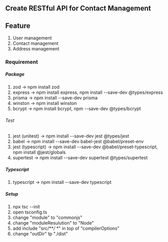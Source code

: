 ## Create RESTful API for Contact Management 

## Feature
1. User management
2. Contact management
3. Address management

### Requirement

##### Package
1. zod -> npm install zod
2. express -> npm install express, npm install --save-dev @types/express
3. prisma -> npm install --save-dev prisma
4. winston -> npm install winston
5. bcrypt -> npm install bcrypt, npm --save-dev @types/bcrypt

###### Test
1. jest (unitest) -> npm install --save-dev jest @types/jest
2. babel -> npm install --save-dev babel-jest @babel/preset-env
3. jest (typescript) -> npm install --save-dev @babel/preset-typescript, npm install @jest/globals
4. supertest -> npm install --save-dev supertest @types/supertest

##### Typescript
1. typescript -> npm install --save-dev typescript

##### Setup
1. npx tsc --init
2. open tsconfig.ts
3. change "module" to "commonjs"
4. change "moduleResulution" to "Node"
5. add include "src/***/* *" in top of "compilerOptions"
6. change "outDir" tp "./dist"
